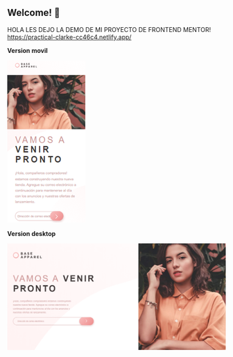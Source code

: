 ## Welcome! 👋
HOLA LES DEJO LA DEMO DE MI PROYECTO DE FRONTEND MENTOR!
https://practical-clarke-cc46c4.netlify.app/

<strong>Version movil</strong>

<img src="https://github.com/flopixx/proyecto-frontend-mentor/blob/master/img/Ropa-base8.png">



<strong>Version desktop</strong>

<img src="https://github.com/flopixx/proyecto-frontend-mentor/blob/master/img/Ropa-base.png">

